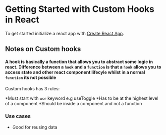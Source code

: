 # Getting Started with Custom Hooks in React

To get started initialize a react app with [Create React App](https://github.com/facebook/create-react-app).

## Notes on Custom hooks
#### A hook is basically a function that allows you to abstract some logic in react. Difference between a `hook` and a `function` is that a `hook` allows you to access state and other react component lifecyle whilst in a normal `function` its not possible 
Custom hooks has 3 rules:

*Must start with `use` keyword e.g useToggle
*Has to be at the highest level of a component
*Should be inside a component and not a function

### Use cases
- Good for reusing data